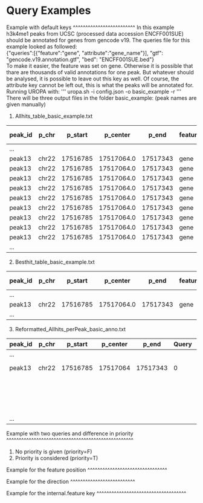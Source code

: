 Query Examples
==============

Example with default keys
^^^^^^^^^^^^^^^^^^^^^^^^^
In this example h3k4me1 peaks from UCSC (processed data accession ENCFF001SUE) should be annotated for genes from gencode v19.
The queries file for this example looked as followed:  
{"queries":[{"feature":"gene", "attribute":"gene_name"}],
"gtf": "gencode.v19.annotation.gtf",
"bed": "ENCFF001SUE.bed"}  
To make it easier, the feature was set on gene. Otherwise it is possible that thare are thousands of valid annotations for one peak. 
But whatever should be analysed, it is possible to leave out this key as well. 
Of course, the attribute key cannot be left out, this is what the peaks will be annotated for.
Running UROPA with: 
''' 
uropa.sh -i config.json -o basic_example -r
''' 
There will be three output files in the folder basic_example: 
(peak names are given manually)

1. Allhits_table_basic_example.txt

| peak_id | p_chr | p_start  | p_center   | p_end    | feature | feat_start | feat_end | feat_strand | Dist[feat.pos-p_center] | gene_name   | Query | 
|---------|-------|----------|------------|----------|---------|------------|----------|-------------|-------------------------|-------------|-------| 
| ...     |       |          |            |          |         |            |          |             |                         |             |       | 
| peak13  | chr22 | 17516785 | 17517064.0 | 17517343 | gene    | 17493294   | 17493822 | +           | 23242.0                 | AC006548.26 | 0     | 
| peak13  | chr22 | 17516785 | 17517064.0 | 17517343 | gene    | 17442826   | 17489112 | -           | 27952.0                 | GAB4        | 0     | 
| peak13  | chr22 | 17516785 | 17517064.0 | 17517343 | gene    | 17548711   | 17551565 | +           | 31647.0                 | AC006946.16 | 0     | 
| peak13  | chr22 | 17516785 | 17517064.0 | 17517343 | gene    | 17517460   | 17541715 | +           | 396.0                   | CECR7       | 0     | 
| peak13  | chr22 | 17516785 | 17517064.0 | 17517343 | gene    | 17561591   | 17562346 | +           | 44527.0                 | AC006946.17 | 0     | 
| peak13  | chr22 | 17516785 | 17517064.0 | 17517343 | gene    | 17574502   | 17574829 | -           | 57438.0                 | AC006946.12 | 0     | 
| peak13  | chr22 | 17516785 | 17517064.0 | 17517343 | gene    | 17565844   | 17596583 | +           | 48780.0                 | IL17RA      | 0     | 
| peak13  | chr22 | 17516785 | 17517064.0 | 17517343 | gene    | 17602476   | 17612994 | +           | 85412.0                 | AC006946.15 | 0     | 
| peak13  | chr22 | 17516785 | 17517064.0 | 17517343 | gene    | 17597189   | 17602257 | -           | 80125.0                 | CECR6       | 0     | 
| ...     |       |          |            |          |         |            |          |             |                         |             |       | 

2. Besthit_table_basic_example.txt

| peak_id | p_chr | p_start  | p_center   | p_end    | feature | feat_start | feat_end | feat_strand | Dist[feat.pos-p_center] | gene_name | Query | 
|---------|-------|----------|------------|----------|---------|------------|----------|-------------|-------------------------|-----------|-------| 
| ...     |       |          |            |          |         |            |          |             |                         |           |       | 
| peak13  | chr22 | 17516785 | 17517064.0 | 17517343 | gene    | 17517460   | 17541715 | +           | 396.0                   | CECR7     | 0     | 
| ...     |       |          |            |          |         |            |          |             |                         |           |       | 

3. Reformatted_Allhits_perPeak_basic_anno.txt

| peak_id | p_chr | p_start  | p_center | p_end    | Query | Merged_Info                                                                                                  | 
|---------|-------|----------|----------|----------|-------|--------------------------------------------------------------------------------------------------------------| 
| ...     |       |          |          |          |       |                                                                                                              | 
| peak13  | chr22 | 17516785 | 17517064 | 17517343 | 0     | feature:gene; feat_start:17493294,17442826,17548711,17517460,17561591,17574502,17565844,17602476,17597189;   | 
|         |       |          |          |          |       | feat_end:17493822,17489112,17551565,17541715,17562346,17574829,17596583,17612994,17602257;                   | 
|         |       |          |          |          |       | feat_strand:+,-,+,+,+,-,+,+,-; Dist[feat.pos-p_center]:23242,27952,31647,396,44527,57438,48780,85412,80125;  | 
|         |       |          |          |          |       | gene_name:AC006548.26,GAB4,AC006946.16,CECR7,AC006946.17,AC006946.12,IL17RA,AC006946.15,CECR6                | 
| ...     |       |          |          |          |       |                                                                                                              | 



Example with two queries and difference in priority
^^^^^^^^^^^^^^^^^^^^^^^^^^^^^^^^^^^^^^^^^^^^^^^^^^^
1. No priority is given (priority=F)
2. Priority is considered (priority=T)


Example for the feature position
^^^^^^^^^^^^^^^^^^^^^^^^^^^^^^^^


Example for the direction
^^^^^^^^^^^^^^^^^^^^^^^^^^

Example for the internal.feature key
^^^^^^^^^^^^^^^^^^^^^^^^^^^^^^^^^^^^